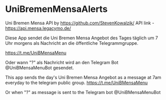 # UniBremenMensaAlerts

Uni Bremen Mensa API by https://github.com/StevenKowalzik/
API link - https://api.mensa.legacymo.de/

Diese App sendet die Uni Bremen Mensa Angebot des Tages täglich um 7 Uhr morgens als Nachricht an die öffentliche Telegrammgruppe.

https://t.me/UniBMensaMenu

Oder wann "?" als Nachricht wird an den Telegram Bot @UniBMensaMenuBot gesendet.


This app sends the day's Uni Bremen Mensa Angebot as a message at 7am everyday to the telegram public group.
https://t.me/UniBMensaMenu

Or when "?" as message is sent to the Telegram bot @UniBMensaMenuBot 

